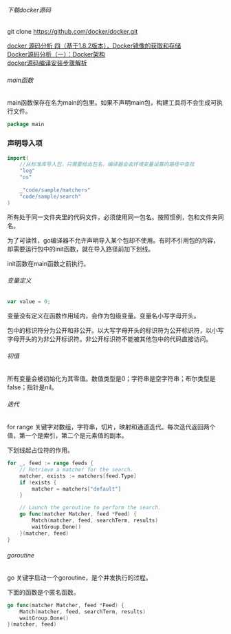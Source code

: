 ###### 下载docker源码
git clone https://github.com/docker/docker.git

[docker 源码分析 四（基于1.8.2版本），Docker镜像的获取和存储](https://www.cnblogs.com/yuhan-TB/p/5053370.html)  
[Docker源码分析（一）：Docker架构](http://www.infoq.com/cn/articles/docker-source-code-analysis-part1?utm_source=infoq&utm_campaign=user_page&utm_medium=link)  
[docker源码编译安装步骤解析](http://blog.csdn.net/wujianyongw4/article/details/70598722?locationNum=13&fps=1)


###### main函数
main函数保存在名为main的包里。如果不声明main包，构建工具将不会生成可执行文件。
```go
package main
```

### 声明导入项
```go
import(
    //从标准库导入包，只需要给出包名，编译器会去环境变量设置的路径中查找
    "log"
    "os"
    
    _"code/sample/matchers"
    "code/sample/search"
)
```

所有处于同一文件夹里的代码文件，必须使用同一包名。按照惯例，包和文件夹同名。

为了可读性，go编译器不允许声明导入某个包却不使用。有时不引用包的内容，却需要运行包中的init函数，就在导入路径前加下划线。

init函数在main函数之前执行。


###### 变量定义
```go
var value = 0;
```

变量没有定义在函数作用域内，会作为包级变量。变量名小写字母开头。

包中的标识符分为公开和非公开。以大写字母开头的标识符为公开标识符，以小写字母开头的为非公开标识符。非公开标识符不能被其他包中的代码直接访问。

###### 初值
所有变量会被初始化为其零值。数值类型是0；字符串是空字符串；布尔类型是false；指针是nil。

###### 迭代
for  range 关键字对数组，字符串，切片，映射和通道迭代。每次迭代返回两个值，第一个是索引，第二个是元素值的副本。

下划线起占位符的作用。

```go
for _, feed := range feeds {
	// Retrieve a matcher for the search.
	matcher, exists := matchers[feed.Type]
	if !exists {
		matcher = matchers["default"]
	}

	// Launch the goroutine to perform the search.
	go func(matcher Matcher, feed *Feed) {
		Match(matcher, feed, searchTerm, results)
		waitGroup.Done()
	}(matcher, feed)
}
```

###### goroutine
go 关键字启动一个goroutine，是个并发执行的过程。

下面的函数是个匿名函数。

```go
go func(matcher Matcher, feed *Feed) {
	Match(matcher, feed, searchTerm, results)
	waitGroup.Done()
}(matcher, feed)
```

